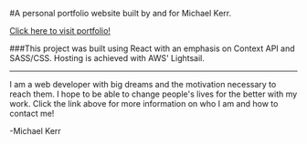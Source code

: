 #A personal portfolio website built by and for Michael Kerr.

[Click here to visit portfolio!](https://michaelkerr.tech)

###This project was built using React with an emphasis on Context API and SASS/CSS. Hosting is achieved with AWS' Lightsail.

---

I am a web developer with big dreams and the motivation necessary to reach them. I hope to be able to change people's lives for the better with my work. Click the link above for more information on who I am and how to contact me!

-Michael Kerr